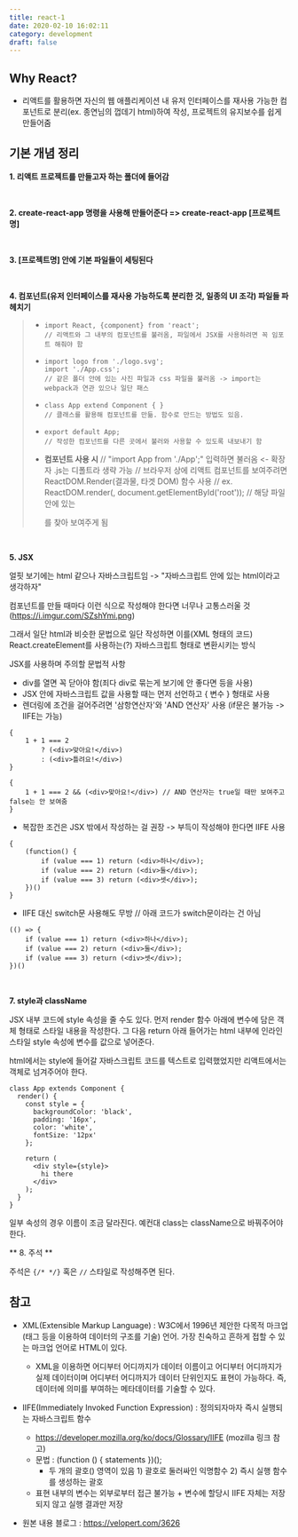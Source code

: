```yaml
---
title: react-1
date: 2020-02-10 16:02:11
category: development
draft: false
---
```


## Why React?

- 리액트를 활용하면 자신의 웹 애플리케이션 내 유저 인터페이스를 재사용 가능한 컴포넌트로 분리(ex. 종연님의 껍데기 html)하여 작성, 프로젝트의 유지보수를 쉽게 만들어줌

## 기본 개념 정리

**1. 리액트 프로젝트를 만들고자 하는 폴더에 들어감**

<br>

**2. create-react-app 명령을 사용해 만들어준다 => create-react-app [프로젝트명]**

<br>

**3. [프로젝트명] 안에 기본 파일들이 세팅된다**

<br>

**4. 컴포넌트(유저 인터페이스를 재사용 가능하도록 분리한 것, 일종의 UI 조각) 파일들 파헤치기**

> - ```react
>   import React, {component} from 'react';
>   // 리액트와 그 내부의 컴포넌트를 불러옴, 파일에서 JSX를 사용하려면 꼭 임포트 해줘야 함
>   ```
>
> - ```react
>   import logo from './logo.svg';
>   import './App.css';
>   // 같은 폴더 안에 있는 사진 파일과 css 파일을 불러옴 -> import는 webpack과 연관 있으나 일단 패스
>   ```
>
> - ```react
>   class App extend Component { }
>   // 클래스를 활용해 컴포넌트를 만듦. 함수로 만드는 방법도 있음.
>   ```
>
> - ```react
>   export default App;
>   // 작성한 컴포넌트를 다른 곳에서 불러와 사용할 수 있도록 내보내기 함
>   ```
>
> - **컴포넌트 사용 시**
>   // "import App from './App';" 입력하면 불러옴 <- 확장자 .js는 디폴트라 생략 가능
>   // 브라우저 상에 리액트 컴포넌트를 보여주려면 ReactDOM.Render(결과물, 타겟 DOM) 함수 사용
>   // ex. ReactDOM.render(<App />, document.getElementById('root'));
>   // 해당 파일 안에 있는 <div id="root"></div>를 찾아 보여주게 됨

<br>

**5. JSX**

얼핏 보기에는 html 같으나 자바스크립트임 -> "자바스크립트 안에 있는 html이라고 생각하자"

컴포넌트를 만들 때마다 이런 식으로 작성해야 한다면 너무나 고통스러울 것(https://i.imgur.com/SZshYmi.png)

그래서 일단 html과 비슷한 문법으로 일단 작성하면 이를(XML 형태의 코드) React.createElement를 사용하는(?) 자바스크립트 형태로 변환시키는 방식

JSX를 사용하며 주의할 문법적 사항

- div를 열면 꼭 닫아야 함(죄다 div로 묶는게 보기에 안 좋다면 <Fregment> 등을 사용)
- JSX 안에 자바스크립트 값을 사용할 때는 먼저 선언하고 { 변수 } 형태로 사용
- 렌더링에 조건을 걸어주려면 '삼항연산자'와 'AND 연산자' 사용 (if문은 불가능 -> IIFE는 가능)

```react
{
	1 + 1 === 2
		? (<div>맞아요!</div>)
		: (<div>틀려요!</div>)
}
```

```react
{
	1 + 1 === 2 && (<div>맞아요!</div>) // AND 연산자는 true일 때만 보여주고 false는 안 보여줌
}
```

- 복잡한 조건은 JSX 밖에서 작성하는 걸 권장 -> 부득이 작성해야 한다면 IIFE 사용

```react
{
	(function() {
		if (value === 1) return (<div>하나</div>);
		if (value === 2) return (<div>둘</div>);
		if (value === 3) return (<div>셋</div>);
	})()
}
```

- IIFE 대신 switch문 사용해도 무방 // 아래 코드가 switch문이라는 건 아님

```react
(() => {
	if (value === 1) return (<div>하나</div>);
	if (value === 2) return (<div>둘</div>);
	if (value === 3) return (<div>셋</div>);
})()
```

<br>

**7. style과 className**

JSX 내부 코드에 style 속성을 줄 수도 있다. 먼저 render 함수 아래에 변수에 담은 객체 형태로 스타일 내용을 작성한다. 그 다음 return 아래 들어가는 html 내부에 인라인 스타일 style 속성에 변수를 값으로 넣어준다.

html에서는 style에 들어갈 자바스크립트 코드를 텍스트로 입력했었지만 리액트에서는 객체로 넘겨주어야 한다.

```react
class App extends Component {
  render() {
    const style = {
      backgroundColor: 'black',
      padding: '16px',
      color: 'white',
      fontSize: '12px'
    };

    return (
      <div style={style}>
        hi there
      </div>
    );
  }
}
```

일부 속성의 경우 이름이 조금 달라진다. 예컨대 class는 className으로 바꿔주어야 한다.

** 8. 주석 **

주석은 `{/* */}` 혹은 `//` 스타일로 작성해주면 된다.

## 참고

- XML(Extensible Markup Language) : W3C에서 1996년 제안한 다목적 마크업(태그 등을 이용하여 데이터의 구조를 기술) 언어. 가장 친숙하고 흔하게 접할 수 있는 마크업 언어로 HTML이 있다.

  - XML을 이용하면 어디부터 어디까지가 데이터 이름이고 어디부터 어디까지가 실제 데이터이며 어디부터 어디까지가 데이터 단위인지도 표현이 가능하다. 즉, 데이터에 의미를 부여하는 메타데이터를 기술할 수 있다.

- IIFE(Immediately Invoked Function Expression) : 정의되자마자 즉시 실행되는 자바스크립트 함수

  - https://developer.mozilla.org/ko/docs/Glossary/IIFE (mozilla 링크 참고)
  - 문법 : (function () { statements })();
    - 두 개의 괄호() 영역이 있음 1) 괄호로 둘러싸인 익명함수 2) 즉시 실행 함수를 생성하는 괄호
  - 표현 내부의 변수는 외부로부터 접근 불가능 + 변수에 할당시 IIFE 자체는 저장되지 않고 실행 결과만 저장

- 원본 내용 블로그 : https://velopert.com/3626
